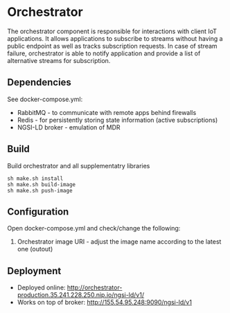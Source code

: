 # Orchestrator

The orchestrator component is responsible for interactions with client IoT applications. It allows applications to subscribe to streams without having a public endpoint as well as tracks subscription requests. In case of stream failure, orchestrator is able to notify application and provide a list of alternative streams for subscription. 

## Dependencies

See docker-compose.yml:
* RabbitMQ - to communicate with remote apps behind firewalls
* Redis - for persistently storing state information (active subscriptions)
* NGSI-LD broker - emulation of MDR


## Build

Build orchestrator and all supplementatry libraries

```
sh make.sh install
sh make.sh build-image
sh make.sh push-image
```


## Configuration

Open docker-compose.yml and check/change the following:

1) Orchestrator image URI - adjust the image name according to the latest one (outout)  

## Deployment   
* Deployed online: http://orchestrator-production.35.241.228.250.nip.io/ngsi-ld/v1/
* Works on top of broker: http://155.54.95.248:9090/ngsi-ld/v1
